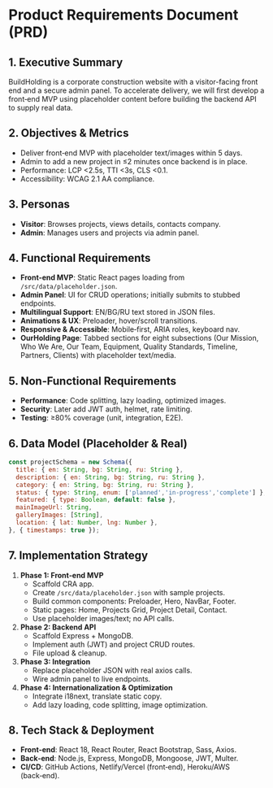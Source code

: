 # Product Requirements Document (PRD)

## 1. Executive Summary
BuildHolding is a corporate construction website with a visitor-facing front end and a secure admin panel. To accelerate delivery, we will first develop a front‑end MVP using placeholder content before building the backend API to supply real data.

## 2. Objectives & Metrics
- Deliver front‑end MVP with placeholder text/images within 5 days.
- Admin to add a new project in ≤2 minutes once backend is in place.
- Performance: LCP <2.5s, TTI <3s, CLS <0.1.
- Accessibility: WCAG 2.1 AA compliance.

## 3. Personas
- **Visitor**: Browses projects, views details, contacts company.
- **Admin**: Manages users and projects via admin panel.

## 4. Functional Requirements
- **Front‑end MVP**: Static React pages loading from `/src/data/placeholder.json`.
- **Admin Panel**: UI for CRUD operations; initially submits to stubbed endpoints.
- **Multilingual Support**: EN/BG/RU text stored in JSON files.
- **Animations & UX**: Preloader, hover/scroll transitions.
- **Responsive & Accessible**: Mobile‑first, ARIA roles, keyboard nav.
- **OurHolding Page**: Tabbed sections for eight subsections (Our Mission, Who We Are, Our Team, Equipment, Quality Standards, Timeline, Partners, Clients) with placeholder text/media.

## 5. Non‑Functional Requirements
- **Performance**: Code splitting, lazy loading, optimized images.
- **Security**: Later add JWT auth, helmet, rate limiting.
- **Testing**: ≥80% coverage (unit, integration, E2E).

## 6. Data Model (Placeholder & Real)
```js
const projectSchema = new Schema({
  title: { en: String, bg: String, ru: String },
  description: { en: String, bg: String, ru: String },
  category: { en: String, bg: String, ru: String },
  status: { type: String, enum: ['planned','in-progress','complete'] },
  featured: { type: Boolean, default: false },
  mainImageUrl: String,
  galleryImages: [String],
  location: { lat: Number, lng: Number },
}, { timestamps: true });
```

## 7. Implementation Strategy
1. **Phase 1: Front‑end MVP**
   - Scaffold CRA app.
   - Create `/src/data/placeholder.json` with sample projects.
   - Build common components: Preloader, Hero, NavBar, Footer.
   - Static pages: Home, Projects Grid, Project Detail, Contact.
   - Use placeholder images/text; no API calls.
2. **Phase 2: Backend API**
   - Scaffold Express + MongoDB.
   - Implement auth (JWT) and project CRUD routes.
   - File upload & cleanup.
3. **Phase 3: Integration**
   - Replace placeholder JSON with real axios calls.
   - Wire admin panel to live endpoints.
4. **Phase 4: Internationalization & Optimization**
   - Integrate i18next, translate static copy.
   - Add lazy loading, code splitting, image optimization.

## 8. Tech Stack & Deployment
- **Front‑end**: React 18, React Router, React Bootstrap, Sass, Axios.
- **Back‑end**: Node.js, Express, MongoDB, Mongoose, JWT, Multer.
- **CI/CD**: GitHub Actions, Netlify/Vercel (front‑end), Heroku/AWS (back‑end).
